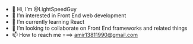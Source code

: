 - 👋 Hi, I’m @LightSpeedGuy
- 👀 I’m interested in Front End web development
- 🌱 I’m currently learning React
- 💞️ I’m looking to collaborate on Front End frameworks and related things
- 📫 How to reach me ===> amir13811990@gmail.com

<!---
LightSpeedGuy/LightSpeedGuy is a ✨ special ✨ repository because its `README.md` (this file) appears on your GitHub profile.
You can click the Preview link to take a look at your changes.
--->
